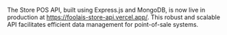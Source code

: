 The Store POS API, built using Express.js and MongoDB, is now live in production at https://foolais-store-api.vercel.app/. This robust and scalable API facilitates efficient data management for point-of-sale systems.
